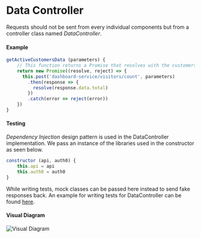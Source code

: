 # Data Controller

Requests should not be sent from every individual components but from a controller class named *DataController*.

#### Example

```javascript
getActiveCustomersData (parameters) {
    // This function returns a Promise that resolves with the customers count
    return new Promise((resolve, reject) => {
      this.post('dashboard-service/visitors/count', parameters)
        .then(response => {
          resolve(response.data.total)
        })
        .catch(error => reject(error))
    })
}
```



#### Testing

*Dependency Injection* design pattern is used in the DataController implementation. We pass an instance of the libraries used in the constructor as seen below.

```javascript
constructor (api, auth0) {
    this.api = api
    this.auth0 = auth0
}
```

While writing tests, mock classes can be passed here instead to send fake responses back. An example for writing tests for DataController can be found [here](https://github.com/codeuniversity/triangl-dashboard/blob/develop/test/unit/specs/DataController.test.js).



#### Visual Diagram

![Visual Diagram](https://duaw26jehqd4r.cloudfront.net/items/0E1N2r393Q1X1R140M08/Untitled%20Diagram-2.jpg?v=d03ab9ed)

